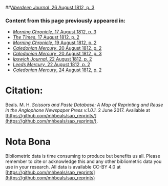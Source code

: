 ##[*Aberdeen Journal*, 26 August 1812, p. 3](https://mhbeals.github.io/sap_html/Aberdeen-Journal/Aberdeen-Journal-26-August-1812-p-3)

### Content from this page previously appeared in:
+ [*Morning Chronicle*, 17 August 1812, p. 3](https://mhbeals.github.io/sap_html/Morning-Chronicle/Morning-Chronicle-17-August-1812-p-3)
+ [*The Times*, 17 August 1812, p. 2](https://mhbeals.github.io/sap_html/The-Times/The-Times-17-August-1812-p-2)
+ [*Morning Chronicle*, 19 August 1812, p. 2](https://mhbeals.github.io/sap_html/Morning-Chronicle/Morning-Chronicle-19-August-1812-p-2)
+ [*Caledonian Mercury*, 20 August 1812, p. 2](https://mhbeals.github.io/sap_html/Caledonian-Mercury/Caledonian-Mercury-20-August-1812-p-2)
+ [*Caledonian Mercury*, 20 August 1812, p. 3](https://mhbeals.github.io/sap_html/Caledonian-Mercury/Caledonian-Mercury-20-August-1812-p-3)
+ [*Ipswich Journal*, 22 August 1812, p. 2](https://mhbeals.github.io/sap_html/Ipswich-Journal/Ipswich-Journal-22-August-1812-p-2)
+ [*Leeds Mercury*, 22 August 1812, p. 2](https://mhbeals.github.io/sap_html/Leeds-Mercury/Leeds-Mercury-22-August-1812-p-2)
+ [*Caledonian Mercury*, 24 August 1812, p. 2](https://mhbeals.github.io/sap_html/Caledonian-Mercury/Caledonian-Mercury-24-August-1812-p-2)
                    
# Citation: 

Beals. M. H. *Scissors and Paste Database: A Map of Reprinting and Reuse in the Anglophone Newspaper Press v.1.0.1.* 2 June 2017. Available at [https://github.com/mhbeals/sap_reprints/](https://github.com/mhbeals/sap_reprints/). 
                    
# Nota Bona

Bibliometric data is time consuming to produce but benefits us all. Please remember to cite or acknowledge this and any other bibliometric data you use in your research. All data is available CC-BY 4.0 at [https://github.com/mhbeals/sap_reprints](https://github.com/mhbeals/sap_reprints)